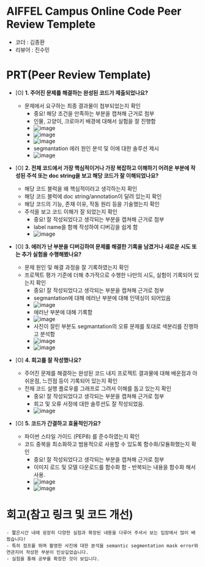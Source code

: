 # AIFFEL Campus Online Code Peer Review Templete
- 코더 : 김종환
- 리뷰어 : 진수민


# PRT(Peer Review Template)
- [O]  **1. 주어진 문제를 해결하는 완성된 코드가 제출되었나요?**
    - 문제에서 요구하는 최종 결과물이 첨부되었는지 확인
        - 중요! 해당 조건을 만족하는 부분을 캡쳐해 근거로 첨부
        - 인물, 고양이, 크로마키 배경에 대해서 실험을 잘 진행함
        - ![image](https://github.com/user-attachments/assets/87a46e3a-aed5-43d1-af80-f9f444306291)
        - ![image](https://github.com/user-attachments/assets/4349f307-8e47-49ab-a7a0-0376255ea751)
        - ![image](https://github.com/user-attachments/assets/a869e5e5-7497-4e1c-af55-be42d8855d9a)
        - segmantation 에러 원인 분석 및 이에 대한 솔루션 제시
        - ![image](https://github.com/user-attachments/assets/36a785b8-b0d8-45a5-853d-88bf68f3409d)
          

- [O]  **2. 전체 코드에서 가장 핵심적이거나 가장 복잡하고 이해하기 어려운 부분에 작성된 
주석 또는 doc string을 보고 해당 코드가 잘 이해되었나요?**
    - 해당 코드 블럭을 왜 핵심적이라고 생각하는지 확인
    - 해당 코드 블럭에 doc string/annotation이 달려 있는지 확인
    - 해당 코드의 기능, 존재 이유, 작동 원리 등을 기술했는지 확인
    - 주석을 보고 코드 이해가 잘 되었는지 확인
        - 중요! 잘 작성되었다고 생각되는 부분을 캡쳐해 근거로 첨부
        - label name을 함께 작성하여 디버깅을 쉽게 함
        - ![image](https://github.com/user-attachments/assets/89c20191-60a1-44b8-ac31-380a6657a82c)


        
- [O]  **3. 에러가 난 부분을 디버깅하여 문제를 해결한 기록을 남겼거나
새로운 시도 또는 추가 실험을 수행해봤나요?**
    - 문제 원인 및 해결 과정을 잘 기록하였는지 확인
    - 프로젝트 평가 기준에 더해 추가적으로 수행한 나만의 시도, 
    실험이 기록되어 있는지 확인
        - 중요! 잘 작성되었다고 생각되는 부분을 캡쳐해 근거로 첨부
        - segmantation에 대해 에러난 부분에 대해 인덱싱이 되어있음
        - ![image](https://github.com/user-attachments/assets/7001e31e-c323-408f-93b2-0c0ec0a58eab)
        - 에러난 부분에 대해 기록함
        - ![image](https://github.com/user-attachments/assets/3c5ef785-7d2a-489c-82e7-0175c2664500)
        - 사진이 잘린 부분도 segmantation의 오류 문제를 토대로 색분리를 진행하고 분석함
        - ![image](https://github.com/user-attachments/assets/f9c086d2-1288-4d5f-9da0-5ac20cf76c23)
        - ![image](https://github.com/user-attachments/assets/b057ec13-b98e-4a2f-a106-b12bcddcc8f7)



- [O]  **4. 회고를 잘 작성했나요?**
    - 주어진 문제를 해결하는 완성된 코드 내지 프로젝트 결과물에 대해
    배운점과 아쉬운점, 느낀점 등이 기록되어 있는지 확인
    - 전체 코드 실행 플로우를 그래프로 그려서 이해를 돕고 있는지 확인
        - 중요! 잘 작성되었다고 생각되는 부분을 캡쳐해 근거로 첨부
        - 회고 및 오류 서정에 대한 솔루션도 잘 작성되었음.
        - ![image](https://github.com/user-attachments/assets/374a0e4e-b659-46dd-b61c-4ea4f3d7fc0e)


        
- [O]  **5. 코드가 간결하고 효율적인가요?**
    - 파이썬 스타일 가이드 (PEP8) 를 준수하였는지 확인
    - 코드 중복을 최소화하고 범용적으로 사용할 수 있도록 함수화/모듈화했는지 확인
        - 중요! 잘 작성되었다고 생각되는 부분을 캡쳐해 근거로 첨부
        - 이미지 로드 및 모델 다운로드를 함수화 함 - 반복되는 내용을 함수화 해서 사용.
        - ![image](https://github.com/user-attachments/assets/d1fb80c2-d1f5-4d08-ac10-12a16dfb4229)
        - ![image](https://github.com/user-attachments/assets/77d24fc7-767b-414b-a698-0c6ceb9a4c84)
      



# 회고(참고 링크 및 코드 개선)
```
- 짧은시간 내에 굉장히 다양한 실험과 확장된 내용을 다루어 주셔서 보는 입장에서 많이 배웠습니다!
- 특히 점프를 뛰며 촬영한 사진에 대한 분석을 semantic segmentation mask error와 연관지어 작성한 부분이 인상깊었습니다.
- 실험을 통해 공부를 확장한 것이 보입니다.
```

